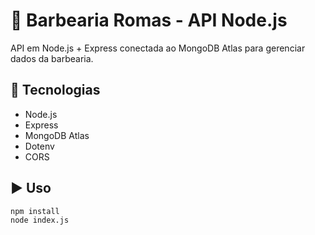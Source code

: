 # 💈 Barbearia Romas - API Node.js

API em Node.js + Express conectada ao MongoDB Atlas para gerenciar dados da barbearia.

## 🚀 Tecnologias

- Node.js
- Express
- MongoDB Atlas
- Dotenv
- CORS

## ▶️ Uso

```bash
npm install
node index.js

